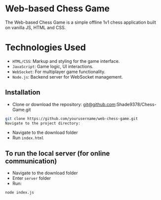 # Web-based Chess Game
The Web-based Chess Game is a simple offline 1v1 chess application built on vanilla JS, HTML and CSS.

# Technologies Used
- `HTML/CSS`: Markup and styling for the game interface.
- `JavaScript`: Game logic, UI interactions.
- `WebSocket`: For multiplayer game functionality.
- `Node.js`: Backend server for WebSocket management.

## Installation
- Clone or download the repository: git@github.com:Shade9378/Chess-Game.git
```bash
git clone https://github.com/yourusername/web-chess-game.git
Navigate to the project directory:
```
- Navigate to the download folder 
- Run `index.html`

## To run the local server (for online communication)
- Navigate to the download folder
- Enter `server` folder
- Run:
```bash
node index.js
```
